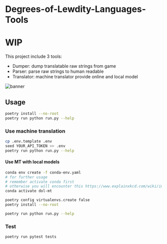 # Degrees-of-Lewdity-Languages-Tools

# WIP

This project include 3 tools:

- Dumper: dump translatable raw strings from game
- Parser: parse raw strings to human readable
- Translator: machine translator provide online and local model

![banner](./assets/banner.png)

## Usage

```sh
poetry install --no-root
poetry run python run.py --help
```

### Use machine translation

```sh
cp .env.template .env
seed YOUR_API_TOKEN >> .env
poetry run python run.py --help
```

#### Use MT with local models

```sh
conda env create -f conda-env.yaml
# for further usage
# remember activate conda first
# otherwise you will encounter this https://www.explainxkcd.com/wiki/images/c/cb/python_environment.png
conda activate dol-mt

poetry config virtualenvs.create false
poetry install --no-root

poetry run python run.py --help
```

### Test

```sh
poetry run pytest tests
```
